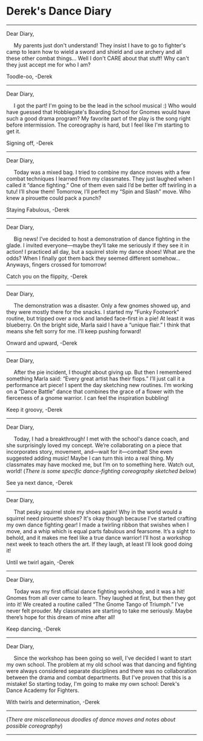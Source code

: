 # Derek's Dance Diary
___
Dear Diary, 

&nbsp;&nbsp;&nbsp;&nbsp; My parents just don't understand! They insist I have to go to fighter's camp to learn how to wield a sword and shield and use archery and all these other combat things... Well I don't CARE about that stuff! Why can't they just accept me for who I am? 

Toodle-oo,
-Derek
___
Dear Diary,

&nbsp;&nbsp;&nbsp;&nbsp; I got the part! I'm going to be the lead in the school musical :) Who would have guessed that Hobblegate's Boarding School for Gnomes would have such a good drama program? My favorite part of the play is the song right before intermission. The coreography is hard, but I feel like I'm starting to get it. 

Signing off,
-Derek
___ 
Dear Diary,

&nbsp;&nbsp;&nbsp;&nbsp; Today was a mixed bag. I tried to combine my dance moves with a few combat techniques I learned from my classmates. They just laughed when I called it “dance fighting.” One of them even said I’d be better off twirling in a tutu! I’ll show them! Tomorrow, I’ll perfect my “Spin and Slash” move. Who knew a pirouette could pack a punch?

Staying Fabulous,
-Derek
___
Dear Diary,

&nbsp;&nbsp;&nbsp;&nbsp; Big news! I’ve decided to host a demonstration of dance fighting in the glade. I invited everyone—maybe they’ll take me seriously if they see it in action! I practiced all day, but a squirrel stole my dance shoes! What are the odds? When I finally got them back they seemed different somehow... Anyways, fingers crossed for tomorrow!

Catch you on the flippity,
-Derek
___
Dear Diary,

&nbsp;&nbsp;&nbsp;&nbsp; The demonstration was a disaster. Only a few gnomes showed up, and they were mostly there for the snacks. I started my “Funky Footwork” routine, but tripped over a rock and landed face-first in a pie! At least it was blueberry. On the bright side, Marla said I have a “unique flair.” I think that means she felt sorry for me. I’ll keep pushing forward!

Onward and upward,
-Derek
___
Dear Diary,

&nbsp;&nbsp;&nbsp;&nbsp; After the pie incident, I thought about giving up. But then I remembered something Marla said: “Every great artist has their flops.” I’ll just call it a performance art piece! I spent the day sketching new routines. I’m working on a “Dance Battle” dance that combines the grace of a flower with the fierceness of a gnome warrior. I can feel the inspiration bubbling!

Keep it groovy,
-Derek
___
Dear Diary,

&nbsp;&nbsp;&nbsp;&nbsp; Today, I had a breakthrough! I met with the school's dance coach, and she surprisingly loved my concept. We’re collaborating on a piece that incorporates story, movement, and—wait for it—combat! She even suggested adding music! Maybe I can turn this into a real thing. My classmates may have mocked me, but I’m on to something here. Watch out, world! 
(*There is some specific dance-fighting coreography sketched below*)

See ya next dance,
-Derek
___
  
  Dear Diary,

&nbsp;&nbsp;&nbsp;&nbsp; That pesky squirrel stole my shoes again! Why in the world would a squirrel need pirouette shoes? It's okay though because I’ve started crafting my own dance fighting gear! I made a twirling ribbon that swishes when I move, and a whip which is equal parts fabulous and fearsome. It’s a sight to behold, and it makes me feel like a true dance warrior! I’ll host a workshop next week to teach others the art. If they laugh, at least I’ll look good doing it!

Until we twirl again,
-Derek
___
  
  Dear Diary,

&nbsp;&nbsp;&nbsp;&nbsp; Today was my first official dance fighting workshop, and it was a hit! Gnomes from all over came to learn. They laughed at first, but then they got into it! We created a routine called “The Gnome Tango of Triumph.” I’ve never felt prouder. My classmates are starting to take me seriously. Maybe there’s hope for this dream of mine after all!

Keep dancing,
-Derek
___
  
  Dear Diary,

&nbsp;&nbsp;&nbsp;&nbsp; Since the workshop has been going so well, I've decided I want to start my own school. The problem at my old school was that dancing and fighting were always considered separate disciplines and there was no collaboration between the drama and combat departments. But I've proven that this is a mistake! So starting today, I'm going to make my own school: Derek's Dance Academy for Fighters.

With twirls and determination,
-Derek
___
  
 (*There are miscellaneous doodles of dance moves and notes about possible coreography*)
___
  